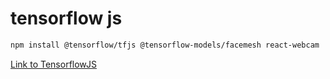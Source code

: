 
# tensorflow js

```bash
npm install @tensorflow/tfjs @tensorflow-models/facemesh react-webcam 
```

[Link to TensorflowJS](https://www.tensorflow.org/js/models)